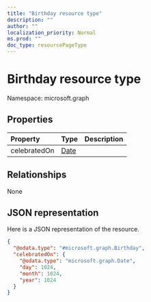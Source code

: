 ```yaml
---
title: "Birthday resource type"
description: ""
author: ""
localization_priority: Normal
ms.prod: ""
doc_type: resourcePageType
---
```


# Birthday resource type


Namespace: microsoft.graph



## Properties
|Property|Type|Description|
|:---|:---|:---|
|celebratedOn|[Date](../resources/date.md)||

## Relationships
None

## JSON representation
Here is a JSON representation of the resource.
<!-- {
  "blockType": "resource",
  "@odata.type": "microsoft.graph.Birthday"
}
-->
``` json
{
  "@odata.type": "#microsoft.graph.Birthday",
  "celebratedOn": {
    "@odata.type": "microsoft.graph.Date",
    "day": 1024,
    "month": 1024,
    "year": 1024
  }
}
```


